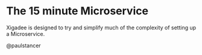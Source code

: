 # The 15 minute Microservice

Xigadee is designed to try and simplify much of the complexity of setting up a Microservice.


@paulstancer 
